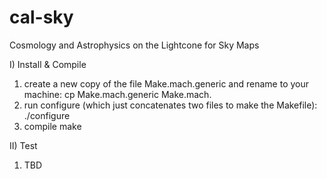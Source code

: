 # cal-sky
Cosmology and Astrophysics on the Lightcone for Sky Maps

I) Install & Compile

1. create a new copy of the file Make.mach.generic and rename to your machine:
    cp Make.mach.generic Make.mach.<your-machine>
2. run configure (which just concatenates two files to make the Makefile):
    ./configure <your-machine>
3. compile
    make

II) Test

1. TBD


